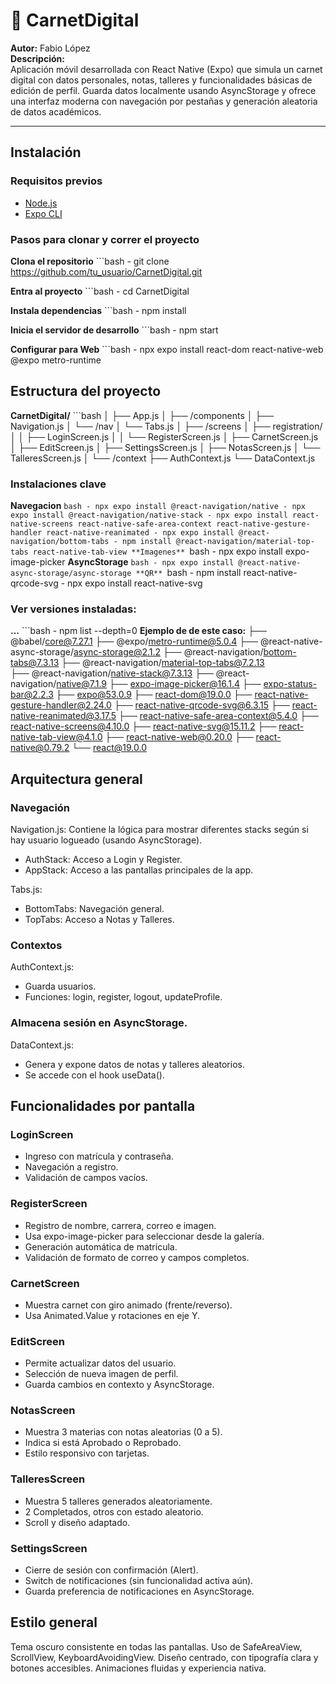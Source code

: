 # 📲 CarnetDigital

**Autor:** Fabio López  
**Descripción:**  
Aplicación móvil desarrollada con React Native (Expo) que simula un carnet digital con datos personales, notas, talleres y funcionalidades básicas de edición de perfil. Guarda datos localmente usando AsyncStorage y ofrece una interfaz moderna con navegación por pestañas y generación aleatoria de datos académicos.

---

## Instalación

### Requisitos previos

- [Node.js](https://nodejs.org/)
- [Expo CLI](https://docs.expo.dev/get-started/installation/)

### Pasos para clonar y correr el proyecto

**Clona el repositorio**
    ```bash
        - git clone https://github.com/tu_usuario/CarnetDigital.git

**Entra al proyecto**
    ```bash
        - cd CarnetDigital

**Instala dependencias**
    ```bash
        - npm install

**Inicia el servidor de desarrollo**
    ```bash
        - npm start

**Configurar para Web**
    ```bash
        - npx expo install react-dom react-native-web @expo metro-runtime


## Estructura del proyecto
**CarnetDigital/**
    ```bash
        │
        ├── App.js
        │
        ├── /components
        │   ├── Navigation.js
        │   └── /nav
        │       └── Tabs.js
        │
        ├── /screens
        │   ├── registration/
        │   │   ├── LoginScreen.js
        │   │   └── RegisterScreen.js
        │   ├── CarnetScreen.js
        │   ├── EditScreen.js
        │   ├── SettingsScreen.js
        │   ├── NotasScreen.js
        │   └── TalleresScreen.js
        │
        └── /context
            ├── AuthContext.js
            └── DataContext.js

### Instalaciones clave
**Navegacion**
    ```bash
        - npx expo install @react-navigation/native
        - npx expo install @react-navigation/native-stack
        - npx expo install react-native-screens react-native-safe-area-context react-native-gesture-handler react-native-reanimated
        - npx expo install @react-navigation/bottom-tabs
        - npm install @react-navigation/material-top-tabs react-native-tab-view
**Imagenes**
    ```bash
        - npx expo install expo-image-picker
**AsyncStorage**
    ```bash
        - npx expo install @react-native-async-storage/async-storage
**QR**
    ```bash
        - npm install react-native-qrcode-svg
        - npx expo install react-native-svg

### Ver versiones instaladas:
**...**
    ```bash
        - npm list --depth=0
**Ejemplo de de este caso:**
├── @babel/core@7.27.1
├── @expo/metro-runtime@5.0.4
├── @react-native-async-storage/async-storage@2.1.2
├── @react-navigation/bottom-tabs@7.3.13
├── @react-navigation/material-top-tabs@7.2.13    
├── @react-navigation/native-stack@7.3.13
├── @react-navigation/native@7.1.9
├── expo-image-picker@16.1.4
├── expo-status-bar@2.2.3
├── expo@53.0.9
├── react-dom@19.0.0
├── react-native-gesture-handler@2.24.0
├── react-native-qrcode-svg@6.3.15
├── react-native-reanimated@3.17.5
├── react-native-safe-area-context@5.4.0
├── react-native-screens@4.10.0
├── react-native-svg@15.11.2
├── react-native-tab-view@4.1.0
├── react-native-web@0.20.0
├── react-native@0.79.2
└── react@19.0.0

## Arquitectura general

### Navegación
Navigation.js: 
Contiene la lógica para mostrar diferentes stacks según si hay usuario logueado (usando AsyncStorage).
- AuthStack: Acceso a Login y Register.
- AppStack: Acceso a las pantallas principales de la app.

Tabs.js:
- BottomTabs: Navegación general.
- TopTabs: Acceso a Notas y Talleres.
### Contextos
AuthContext.js:
- Guarda usuarios.
- Funciones: login, register, logout, updateProfile.
### Almacena sesión en AsyncStorage.
DataContext.js:
- Genera y expone datos de notas y talleres aleatorios.
- Se accede con el hook useData().

## Funcionalidades por pantalla

### LoginScreen
- Ingreso con matrícula y contraseña.
- Navegación a registro.
- Validación de campos vacíos.
### RegisterScreen
- Registro de nombre, carrera, correo e imagen.
- Usa expo-image-picker para seleccionar desde la galería.
- Generación automática de matrícula.
- Validación de formato de correo y campos completos.
### CarnetScreen
- Muestra carnet con giro animado (frente/reverso).
- Usa Animated.Value y rotaciones en eje Y.
### EditScreen
- Permite actualizar datos del usuario.
- Selección de nueva imagen de perfil.
- Guarda cambios en contexto y AsyncStorage.
### NotasScreen
- Muestra 3 materias con notas aleatorias (0 a 5).
- Indica si está Aprobado o Reprobado.
- Estilo responsivo con tarjetas.
### TalleresScreen
- Muestra 5 talleres generados aleatoriamente.
- 2 Completados, otros con estado aleatorio.
- Scroll y diseño adaptado.
### SettingsScreen
- Cierre de sesión con confirmación (Alert).
- Switch de notificaciones (sin funcionalidad activa aún).
- Guarda preferencia de notificaciones en AsyncStorage.

## Estilo general
Tema oscuro consistente en todas las pantallas.
Uso de SafeAreaView, ScrollView, KeyboardAvoidingView.
Diseño centrado, con tipografía clara y botones accesibles.
Animaciones fluidas y experiencia nativa.
